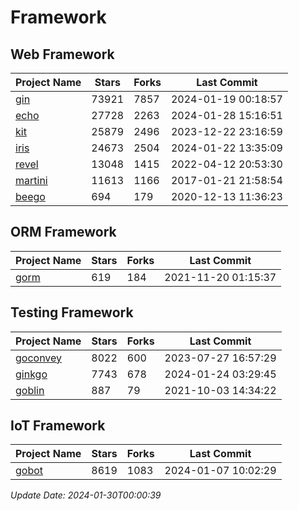# Framework

## Web Framework
| Project Name | Stars | Forks | Last Commit |
| ------------ | ----- | ----- | ----------- |
| [gin](https://github.com/gin-gonic/gin) | 73921 | 7857 | 2024-01-19 00:18:57 |
| [echo](https://github.com/labstack/echo) | 27728 | 2263 | 2024-01-28 15:16:51 |
| [kit](https://github.com/go-kit/kit) | 25879 | 2496 | 2023-12-22 23:16:59 |
| [iris](https://github.com/kataras/iris) | 24673 | 2504 | 2024-01-22 13:35:09 |
| [revel](https://github.com/revel/revel) | 13048 | 1415 | 2022-04-12 20:53:30 |
| [martini](https://github.com/go-martini/martini) | 11613 | 1166 | 2017-01-21 21:58:54 |
| [beego](https://github.com/astaxie/beego) | 694 | 179 | 2020-12-13 11:36:23 |

## ORM Framework
| Project Name | Stars | Forks | Last Commit |
| ------------ | ----- | ----- | ----------- |
| [gorm](https://github.com/jinzhu/gorm) | 619 | 184 | 2021-11-20 01:15:37 |

## Testing Framework
| Project Name | Stars | Forks | Last Commit |
| ------------ | ----- | ----- | ----------- |
| [goconvey](https://github.com/smartystreets/goconvey) | 8022 | 600 | 2023-07-27 16:57:29 |
| [ginkgo](https://github.com/onsi/ginkgo) | 7743 | 678 | 2024-01-24 03:29:45 |
| [goblin](https://github.com/franela/goblin) | 887 | 79 | 2021-10-03 14:34:22 |

## IoT Framework
| Project Name | Stars | Forks | Last Commit |
| ------------ | ----- | ----- | ----------- |
| [gobot](https://github.com/hybridgroup/gobot) | 8619 | 1083 | 2024-01-07 10:02:29 |

*Update Date: 2024-01-30T00:00:39*